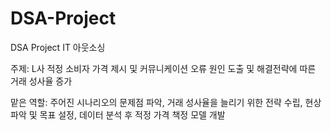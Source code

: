 # DSA-Project
DSA Project IT 아웃소싱

주제: L사 적정 소비자 가격 제시 및 커뮤니케이션 오류 원인 도출 및 해결전략에 따른 거래 성사율 증가

맡은 역할: 주어진 시나리오의 문제점 파악, 거래 성사율을 늘리기 위한 전략 수립, 현상파악 및 목표 설정, 데이터 분석 후 적정 가격 책정 모델 개발
